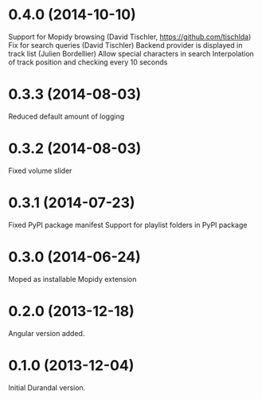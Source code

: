 # 0.4.0 (2014-10-10)

Support for Mopidy browsing (David Tischler, https://github.com/tischlda)
Fix for search queries (David Tischler)
Backend provider is displayed in track list (Julien Bordellier)
Allow special characters in search
Interpolation of track position and checking every 10 seconds

# 0.3.3 (2014-08-03)

Reduced default amount of logging

# 0.3.2 (2014-08-03)

Fixed volume slider

# 0.3.1 (2014-07-23)

Fixed PyPI package manifest
Support for playlist folders in PyPI package

# 0.3.0 (2014-06-24)

Moped as installable Mopidy extension

# 0.2.0 (2013-12-18)

Angular version added.


# 0.1.0 (2013-12-04)

Initial Durandal version.